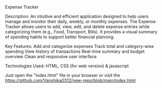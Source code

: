 Expense Tracker

Description:
An intuitive and efficient application designed to help users manage and monitor their daily, weekly, or monthly expenses. The Expense Tracker allows users to add, view, edit, and delete expense entries while categorizing them (e.g., Food, Transport, Bills). It provides a visual summary of spending habits to support better financial planning.

Key Features:
Add and categorize expenses
Track total and category-wise spending
View history of transactions
Real-time summary and budget overview
Clean and responsive user interface

Technologies Used:
HTML, CSS (for web version) & javascript

Just open the "index.html" file in your browser or visit the https://github.com/Vanshika0312/new-repo/blob/main/index.html
